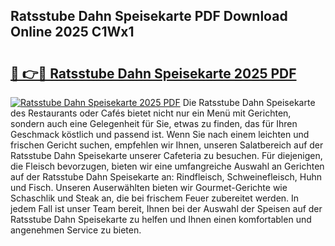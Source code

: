 ## Ratsstube Dahn Speisekarte PDF Download Online 2025 C1Wx1

# <h2><a href="http://gca0irt.nevu.top/?p=Ratsstube+Dahn+Speisekarte">🔗 👉🔴 Ratsstube Dahn Speisekarte 2025 PDF</a></h2>

[![Ratsstube Dahn Speisekarte 2025 PDF](https://i.imgur.com/dBaPXMq.png)](http://gca0irt.nevu.top/?p=Ratsstube+Dahn+Speisekarte)
Die Ratsstube Dahn Speisekarte des Restaurants oder Cafés bietet nicht nur ein Menü mit Gerichten, sondern auch eine Gelegenheit für Sie, etwas zu finden, das für Ihren Geschmack köstlich und passend ist. Wenn Sie nach einem leichten und frischen Gericht suchen, empfehlen wir Ihnen, unseren Salatbereich auf der Ratsstube Dahn Speisekarte unserer Cafeteria zu besuchen. Für diejenigen, die Fleisch bevorzugen, bieten wir eine umfangreiche Auswahl an Gerichten auf der Ratsstube Dahn Speisekarte an: Rindfleisch, Schweinefleisch, Huhn und Fisch. Unseren Auserwählten bieten wir Gourmet-Gerichte wie Schaschlik und Steak an, die bei frischem Feuer zubereitet werden. In jedem Fall ist unser Team bereit, Ihnen bei der Auswahl der Speisen auf der Ratsstube Dahn Speisekarte zu helfen und Ihnen einen komfortablen und angenehmen Service zu bieten.
